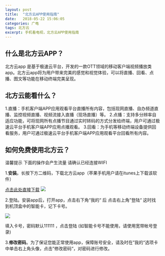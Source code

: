 ```yaml
---
layout: post
title:  "北方云APP使用指南"
date:   2018-05-22 15:06:05
categories: 广电
tags: 北方云 
excerpt: 手机看电视，北方云APP使用指南
---
```

## 什么是北方云APP？ 
北方云app 是基于极速云平台，开发的一款OTT领域的移动客户端视频播放类app。北方云app将为用户带来完美的感觉和视觉体验，可以将直播、回看、点播、图文等功能在移动终端完美呈现。
## 北方云能看什么？ ##
1.直播：手机客户端APP应用观看平台直播所有内容，包括现网直播、自办频道直播、监控视频直播、视频流接入直播（现场直播）等。
2.点播：支持多分辨率自适应功能，可将现网所有点播节目通过实时转码的方式分发给终端，用户可通过极速云平台手机客户端APP应用点播观看。
3.回看：为手机等移动终端设备提供回看服务，用户可通过极速云平台手机客户端APP应用观看平台回看所有内容。

## 如何免费使用北方云？ ##
 温馨提示
下面的操作会产生流量
请确认已经连接WIFI

1.**安装**。长按下方二维码，下载北方云app（苹果手机用户请在itunes上下载该软件）

[点击此处直接下载](http://2bai.co/972314)
![](http://p94dvrayw.bkt.clouddn.com/18-5-22/67873866.jpg
)

2.登陆。安装app后，打开app，点击右下角“我的“ 后 点击右上角”登陆“
这时找到机顶盒中的智能卡，记下卡号。

![](http://p94dvrayw.bkt.clouddn.com/18-5-22/38535552.jpg)

填入卡号，密码默认111111 ，点击登陆 (如智能卡号不能使用，请使用宽带帐号登录)

3.**修改密码**。为了保证您能正常使用app，保障账号安全，请及时在”我的“选项卡中单击右上角头像，点击”修改密码“，对密码进行修改。